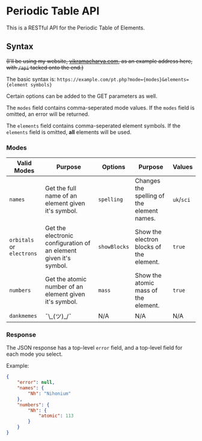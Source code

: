 
# Periodic Table API
This is a RESTful API for the Periodic Table of Elements.
## Syntax
~~(I'll be using my website, [vikramacharya.com](https://vikramachary.com/), as an example address here, with `/api` tacked onto the end.)~~

The basic syntax is:
`https://example.com/pt.php?mode={modes}&elements={element symbols}`

Certain options can be added to the GET parameters as well.

The `modes` field contains comma-seperated mode values. If the `modes` field is omitted, an error will be returned.

The `elements` field contains comma-seperated element symbols. If the `elements` field is omitted, **all** elements will be used.

### Modes
|Valid Modes|Purpose|Options|Purpose|Values|
|-----------|-------|-------|-------|------|
|`names`|Get the full name of an element given it's symbol.|`spelling`|Changes the spelling of the element names.|`uk`/`sci`|
|`orbitals` or `electrons`|Get the electronic configuration of an element given it's symbol.|`showBlocks`|Show the electron blocks of the element.|`true`|
|`numbers`|Get the atomic number of an element given it's symbol.|`mass`|Show the atomic mass of the element.|`true`|
|`dankmemes`|¯\\\_(ツ)_/¯|N/A|N/A|N/A|

### Response
The JSON response has a top-level `error` field, and a top-level field for each mode you select.

Example:

```json
{
	"error": null,
	"names": {
		"Nh": "Nihonium"
	},
	"numbers": {
		"Nh": {
			"atomic": 113
		}
	}
}
```